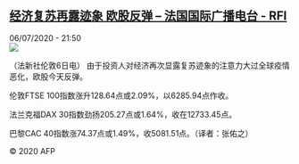 <!--1594072568000-->
[经济复苏再露迹象 欧股反弹 – 法国国际广播电台 - RFI](http://www.rfi.fr//cn/contenu/20200706-%E7%BB%8F%E6%B5%8E%E5%A4%8D%E8%8B%8F%E5%86%8D%E9%9C%B2%E8%BF%B9%E8%B1%A1-%E6%AC%A7%E8%82%A1%E5%8F%8D%E5%BC%B9)
------

<div>06/07/2020 - 21:50</div><img src="https://s.rfi.fr/media/display/f424388e-bfc9-11ea-8645-005056bff430/w:310/p:16x9/eco0001b.200707035001.jpg"><div class="t-content__body u-clearfix"><div class="m-interstitial"></div><p>（法新社伦敦6日电）    由于投资人对经济再次显露复苏迹象的注意力大过全球疫情恶化，欧股今天反弹。</p><p>    伦敦FTSE 100指数涨升128.64点或2.09%，以6285.94点作收。</p><p>    法兰克福DAX 30指数劲扬205.27点或1.64%，收在12733.45点。</p><p>    巴黎CAC 40指数涨74.37点或1.49%，收5081.51点。（译者：张佑之）</p><p class="t-copyright">© 2020 AFP</p>        </div>
